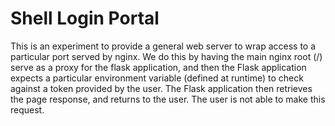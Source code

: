 # Shell Login Portal

This is an experiment to provide a general web server to wrap access to
a particular port served by nginx. We do this by having the main nginx
root (/) serve as a proxy for the flask application, and then the Flask
application expects a particular environment variable (defined at runtime)
to check against a token provided by the user. The Flask application then
retrieves the page response, and returns to the user. The user is not able
to make this request.
